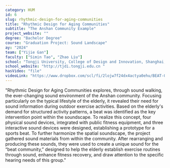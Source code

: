 ```yaml
---
category: HUM
id: 6
slug: rhythmic-design-for-aging-communities
title: "Rhythmic Design for Aging Communities"
subtitle: "The Anshan Community Example"
project_website: ""
degree: "Bachelor Degree"
course: "Graduation Project: Sound Landscape"
ay: "2024"
team: ["Yijie Gan"]
faculty: ["Simin Tao", "Zhao Liu"]
school: "Tongji University, College of Design and Innovation, Shanghai, China"
school_website: "http://tjdi.tongji.edu.cn "
hasVideo: "file"
videoLink: "https://www.dropbox.com/scl/fi/2lojw7f24dx4actya0ehu/BEAT-OF-THE-STREET.mp4?rlkey=viv2ug2qjslz529yydx58lry0&st=z30eb6gn&dl=0"
---
```


"Rhythmic Design for Aging Communities explores, through sound walking, the ever-changing sound environment of the Anshan community. Focusing particularly on the typical lifestyle of the elderly, it revealed their need for sound information during outdoor exercise activities. Based on the elderly's demand for structured activity patterns, a beat was identified as the key intervention point within the soundscape. To realize this concept, four physical sound devices, integrated with public fitness equipment, and three interactive sound devices were designed, establishing a prototype for a sports beat. To further harmonize the spatial soundscape, the project gathered sound materials from within the community. After rearranging and producing these sounds, they were used to create a unique sound for the “beat community,” designed to help the elderly establish exercise routines through sound, enhance fitness recovery, and draw attention to the specific hearing needs of this group."
